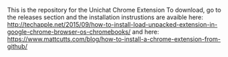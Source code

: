 This is the repository for the Unichat Chrome Extension
To download, go to the releases section 
and the installation instrustions are avaible here: http://techapple.net/2015/09/how-to-install-load-unpacked-extension-in-google-chrome-browser-os-chromebooks/ and here: https://www.mattcutts.com/blog/how-to-install-a-chrome-extension-from-github/

